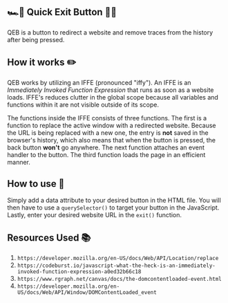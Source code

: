 ## 🏎💨 Quick Exit Button 🙅‍♀️
QEB is a button to redirect a website and remove traces from the history after being pressed.

## How it works ✏️
QEB works by utilizing an IFFE (pronounced "iffy"). An IFFE is an *Immediately Invoked Function Expression* that runs as soon as a website loads. IFFE's reduces clutter in the global scope because all variables and functions within it are not visible outside of its scope.

The functions inside the IFFE consists of three functions. The first is a function to replace the active window with a redirected website. Because the URL is being replaced with a new one, the entry is **not** saved in the browser's history, which also means that when the button is pressed, the back button **won't** go anywhere. The next function attaches an event handler to the button. The third function loads the page in an efficient manner.

## How to use 📍
Simply add a data attribute to your desired button in the HTML file. You will then have to use a `querySelector()` to target your button in the JavaScript. Lastly, enter your desired website URL in the `exit()` function.

## Resources Used 📚
1. `https://developer.mozilla.org/en-US/docs/Web/API/Location/replace`
2. `https://codeburst.io/javascript-what-the-heck-is-an-immediately-invoked-function-expression-a0ed32b66c18`
3. `https://www.rgraph.net/canvas/docs/the-domcontentloaded-event.html`
4. `https://developer.mozilla.org/en-US/docs/Web/API/Window/DOMContentLoaded_event`